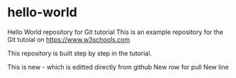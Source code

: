 # hello-world
Hello World repository for Git tutorial
This is an example repository for the Git tutoial on https://www.w3schools.com

This repository is built step by step in the tutorial.

This is new - which is editted directly from github
New row for pull
New line
